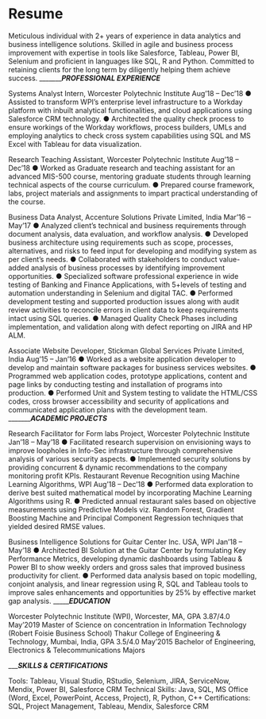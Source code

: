 # Resume
Meticulous individual with 2+ years of experience in data analytics and business intelligence solutions. Skilled in agile and business process improvement with expertise in tools like Salesforce, Tableau, Power BI, Selenium and proficient in languages like SQL, R and Python. Committed to retaining clients for the long term by diligently helping them achieve success. 
____________________________________________________________PROFESSIONAL EXPERIENCE_____________________________________________________

Systems Analyst Intern, Worcester Polytechnic Institute                                                                Aug’18 – Dec’18
●	Assisted to transform WPI’s enterprise level infrastructure to a Workday platform with inbuilt analytical functionalities, and cloud applications using Salesforce CRM technology.
●	Architected the quality check process to ensure workings of the Workday workflows, process builders, UMLs and employing analytics to check cross system capabilities using SQL and MS Excel with Tableau for data visualization.

Research Teaching Assistant, Worcester Polytechnic Institute                                                           Aug’18 – Dec’18
●	Worked as Graduate research and teaching assistant for an advanced MIS-500 course, mentoring graduate students through learning technical aspects of the course curriculum.
●	Prepared course framework, labs, project materials and assignments to impart practical understanding of the course.

Business Data Analyst, Accenture Solutions Private Limited, India 	                                                   Mar’16 – May’17
●	Analyzed client’s technical and business requirements through document analysis, data evaluation, and workflow analysis.
●	Developed business architecture using requirements such as scope, processes, alternatives, and risks to feed input for developing and modifying system as per client’s needs.
●	Collaborated with stakeholders to conduct value-added analysis of business processes by identifying improvement opportunities.
●	Specialized software professional experience in wide testing of Banking and Finance Applications, with 5+levels of testing and automation understanding in Selenium and digital TAC.
●	Performed development testing and supported production issues along with audit review activities to reconcile errors in client data to keep requirements intact using SQL queries.
●	Managed Quality Check Phases including implementation, and validation along with defect reporting on JIRA and HP ALM.

Associate Website Developer, Stickman Global Services Private Limited, India                                           Aug’15 – Jan’16    ●	Worked as a website application developer to develop and maintain software packages for business services websites.
●	Programmed web application codes, prototype applications, content and page links by conducting testing and installation of programs into production.
●	Performed Unit and System testing to validate the HTML/CSS codes, cross browser accessibility and security of applications and communicated application plans with the development team.
______________________________________________________________ACADEMIC PROJECTS_______________________________________________________

Research Facilitator for Form labs Project, Worcester Polytechnic Institute                                            Jan’18 – May’18
●	Facilitated research supervision on envisioning ways to improve loopholes in Info-Sec infrastructure through comprehensive analysis of various security aspects.
●	Implemented security solutions by providing concurrent & dynamic recommendations to the company monitoring profit KPIs.
Restaurant Revenue Recognition using Machine Learning Algorithms, WPI                                                   Aug’18 – Dec’18 
●	Performed data exploration to derive best suited mathematical model by incorporating Machine Learning Algorithms using R.
●	Predicted annual restaurant sales based on objective measurements using Predictive Models viz. Random Forest, Gradient Boosting Machine and Principal Component Regression techniques that yielded desired RMSE values.

Business Intelligence Solutions for Guitar Center Inc. USA, WPI                                                         Jan’18 – May’18
●	Architected BI Solution at the Guitar Center by formulating Key Performance Metrics, developing dynamic dashboards using Tableau & Power BI to show weekly orders and gross sales that improved business productivity for client.
●	Performed data analysis based on topic modelling, conjoint analysis, and linear regression using R, SQL and Tableau tools to improve sales enhancements and opportunities by 25% by effective market gap analysis.
__________________________________________________________________EDUCATION_____________________________________________________________

Worcester Polytechnic Institute (WPI), Worcester, MA, GPA 3.87/4.0                                                      May’2019
Master of Science on concentration in Information Technology (Robert Foisie Business School)
Thakur College of Engineering & Technology, Mumbai, India, GPA 3.5/4.0                                                  May’2015
Bachelor of Engineering, Electronics & Telecommunications Majors   
                                            		            
__________________________________________________________SKILLS & CERTIFICATIONS_______________________________________________________

Tools: Tableau, Visual Studio, RStudio, Selenium, JIRA, ServiceNow, Mendix, Power BI, Salesforce CRM
Technical Skills: Java, SQL, MS Office (Word, Excel, PowerPoint, Access, Project), R, Python, C++
Certifications: SQL, Project Management, Tableau, Mendix, Salesforce CRM
